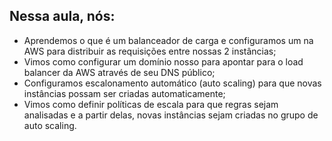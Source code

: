 ## Nessa aula, nós:

- Aprendemos o que é um balanceador de carga e configuramos um na AWS para distribuir as requisições entre nossas 2 instâncias;
- Vimos como configurar um domínio nosso para apontar para o load balancer da AWS através de seu DNS público;
- Configuramos escalonamento automático (auto scaling) para que novas instâncias possam ser criadas automaticamente;
- Vimos como definir políticas de escala para que regras sejam analisadas e a partir delas, novas instâncias sejam criadas no grupo de auto scaling.